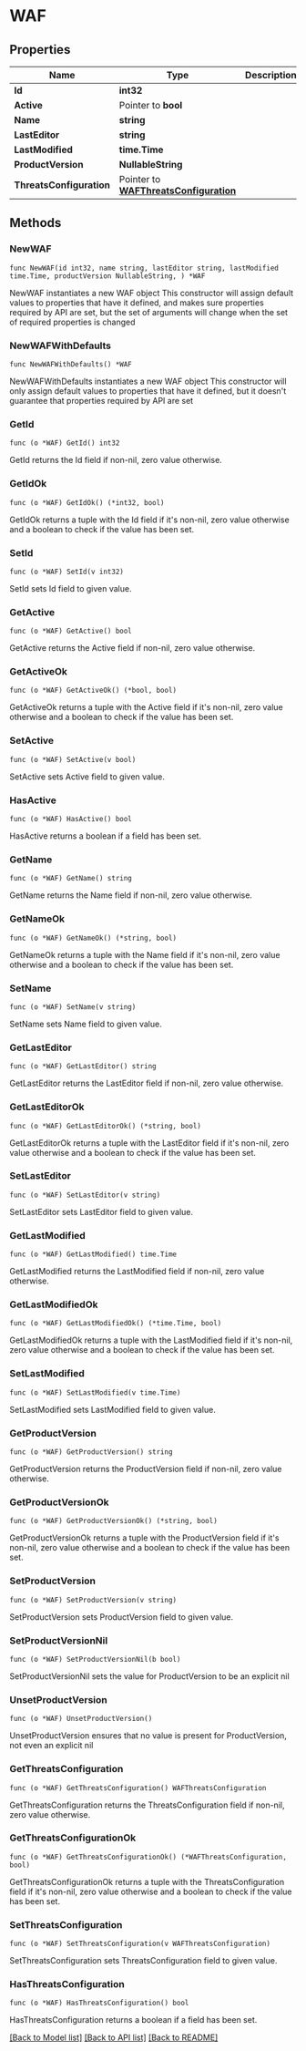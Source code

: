 # WAF

## Properties

Name | Type | Description | Notes
------------ | ------------- | ------------- | -------------
**Id** | **int32** |  | [readonly] 
**Active** | Pointer to **bool** |  | [optional] 
**Name** | **string** |  | 
**LastEditor** | **string** |  | [readonly] 
**LastModified** | **time.Time** |  | [readonly] 
**ProductVersion** | **NullableString** |  | [readonly] 
**ThreatsConfiguration** | Pointer to [**WAFThreatsConfiguration**](WAFThreatsConfiguration.md) |  | [optional] 

## Methods

### NewWAF

`func NewWAF(id int32, name string, lastEditor string, lastModified time.Time, productVersion NullableString, ) *WAF`

NewWAF instantiates a new WAF object
This constructor will assign default values to properties that have it defined,
and makes sure properties required by API are set, but the set of arguments
will change when the set of required properties is changed

### NewWAFWithDefaults

`func NewWAFWithDefaults() *WAF`

NewWAFWithDefaults instantiates a new WAF object
This constructor will only assign default values to properties that have it defined,
but it doesn't guarantee that properties required by API are set

### GetId

`func (o *WAF) GetId() int32`

GetId returns the Id field if non-nil, zero value otherwise.

### GetIdOk

`func (o *WAF) GetIdOk() (*int32, bool)`

GetIdOk returns a tuple with the Id field if it's non-nil, zero value otherwise
and a boolean to check if the value has been set.

### SetId

`func (o *WAF) SetId(v int32)`

SetId sets Id field to given value.


### GetActive

`func (o *WAF) GetActive() bool`

GetActive returns the Active field if non-nil, zero value otherwise.

### GetActiveOk

`func (o *WAF) GetActiveOk() (*bool, bool)`

GetActiveOk returns a tuple with the Active field if it's non-nil, zero value otherwise
and a boolean to check if the value has been set.

### SetActive

`func (o *WAF) SetActive(v bool)`

SetActive sets Active field to given value.

### HasActive

`func (o *WAF) HasActive() bool`

HasActive returns a boolean if a field has been set.

### GetName

`func (o *WAF) GetName() string`

GetName returns the Name field if non-nil, zero value otherwise.

### GetNameOk

`func (o *WAF) GetNameOk() (*string, bool)`

GetNameOk returns a tuple with the Name field if it's non-nil, zero value otherwise
and a boolean to check if the value has been set.

### SetName

`func (o *WAF) SetName(v string)`

SetName sets Name field to given value.


### GetLastEditor

`func (o *WAF) GetLastEditor() string`

GetLastEditor returns the LastEditor field if non-nil, zero value otherwise.

### GetLastEditorOk

`func (o *WAF) GetLastEditorOk() (*string, bool)`

GetLastEditorOk returns a tuple with the LastEditor field if it's non-nil, zero value otherwise
and a boolean to check if the value has been set.

### SetLastEditor

`func (o *WAF) SetLastEditor(v string)`

SetLastEditor sets LastEditor field to given value.


### GetLastModified

`func (o *WAF) GetLastModified() time.Time`

GetLastModified returns the LastModified field if non-nil, zero value otherwise.

### GetLastModifiedOk

`func (o *WAF) GetLastModifiedOk() (*time.Time, bool)`

GetLastModifiedOk returns a tuple with the LastModified field if it's non-nil, zero value otherwise
and a boolean to check if the value has been set.

### SetLastModified

`func (o *WAF) SetLastModified(v time.Time)`

SetLastModified sets LastModified field to given value.


### GetProductVersion

`func (o *WAF) GetProductVersion() string`

GetProductVersion returns the ProductVersion field if non-nil, zero value otherwise.

### GetProductVersionOk

`func (o *WAF) GetProductVersionOk() (*string, bool)`

GetProductVersionOk returns a tuple with the ProductVersion field if it's non-nil, zero value otherwise
and a boolean to check if the value has been set.

### SetProductVersion

`func (o *WAF) SetProductVersion(v string)`

SetProductVersion sets ProductVersion field to given value.


### SetProductVersionNil

`func (o *WAF) SetProductVersionNil(b bool)`

 SetProductVersionNil sets the value for ProductVersion to be an explicit nil

### UnsetProductVersion
`func (o *WAF) UnsetProductVersion()`

UnsetProductVersion ensures that no value is present for ProductVersion, not even an explicit nil
### GetThreatsConfiguration

`func (o *WAF) GetThreatsConfiguration() WAFThreatsConfiguration`

GetThreatsConfiguration returns the ThreatsConfiguration field if non-nil, zero value otherwise.

### GetThreatsConfigurationOk

`func (o *WAF) GetThreatsConfigurationOk() (*WAFThreatsConfiguration, bool)`

GetThreatsConfigurationOk returns a tuple with the ThreatsConfiguration field if it's non-nil, zero value otherwise
and a boolean to check if the value has been set.

### SetThreatsConfiguration

`func (o *WAF) SetThreatsConfiguration(v WAFThreatsConfiguration)`

SetThreatsConfiguration sets ThreatsConfiguration field to given value.

### HasThreatsConfiguration

`func (o *WAF) HasThreatsConfiguration() bool`

HasThreatsConfiguration returns a boolean if a field has been set.


[[Back to Model list]](../README.md#documentation-for-models) [[Back to API list]](../README.md#documentation-for-api-endpoints) [[Back to README]](../README.md)


